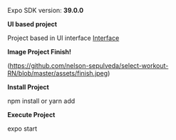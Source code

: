 Expo SDK version: **39.0.0**

**UI based project**

Project based in UI interface [Interface](https://dribbble.com/shots/14498922-PopSugar-Fitness-App-Concept)

**Image Project Finish!**

(https://github.com/nelson-sepulveda/select-workout-RN/blob/master/assets/finish.jpeg)

**Install Project**

npm install or yarn add

**Execute Project**

expo start
